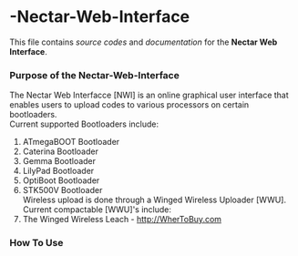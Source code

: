 # -Nectar-Web-Interface
This file contains *source codes* and *documentation* for the **Nectar Web Interface**.


### Purpose of the Nectar-Web-Interface
The Nectar Web Interfacce [NWI] is an online graphical user interface that enables users to upload codes to various processors on certain bootloaders.  
Current supported Bootloaders include:  
1. ATmegaBOOT Bootloader
2. Caterina Bootloader
3. Gemma Bootloader
4. LilyPad Bootloader
5. OptiBoot Bootloader
6. STK500V Bootloader  
Wireless upload is done through a Winged Wireless Uploader [WWU].  
Current compactable [WWU]'s include:  
1. The Winged Wireless Leach - http://WherToBuy.com  


### How To Use

